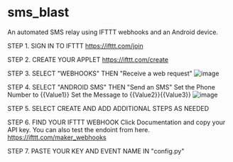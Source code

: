 # sms_blast
An automated SMS relay using IFTTT webhooks and an Android device.


STEP 1. SIGN IN TO IFTTT
https://ifttt.com/join

STEP 2. CREATE YOUR APPLET
https://ifttt.com/create

STEP 3. SELECT "WEBHOOKS" THEN "Receive a web request"
![image](https://github.com/dasrecord/sms_blast/assets/132978051/ce40de86-09b2-404b-b1b5-23fcac9f8c8c)

STEP 4. SELECT "ANDROID SMS" THEN "Send an SMS"
Set the Phone Number to {{Value1}}
Set the Message to {{Value2}}{{Value3}}
![image](https://github.com/dasrecord/sms_blast/assets/132978051/5230f064-7037-4de3-9857-21309f791556)

STEP 5. SELECT CREATE AND ADD ADDITIONAL STEPS AS NEEDED

STEP 6. FIND YOUR IFTTT WEBHOOK 
Click Documentation and copy your API key.
You can also test the endoint from here.
https://ifttt.com/maker_webhooks

STEP 7. PASTE YOUR KEY AND EVENT NAME IN "config.py"
